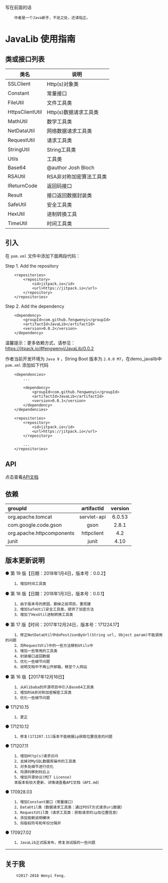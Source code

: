 写在前面的话

```
	作者是一个Java新手，不足之处，还请指正。
```

# JavaLib 使用指南


## 类或接口列表

| 类名                     | 说明|
| ---                      | ---|
|SSLClient                 | Http(s)对象类|
|Constant                  | 常量接口|
|FileUtil                  | 文件工具类|
|HttpsClientUtil           | Http(s)数据请求工具类|
|MathUtil                  | 数学工具类|
|NetDataUtil               | 网络数据请求工具类|
|RequestUtil               | 请求工具类|
|StringUtil                | String工具类|
|Utils                     | 工具类|
|Base64                    | @author Josh Bloch|
|RSAUtil                   | RSA非对称加密算法工具类|
|IReturnCode               | 返回码接口|
|Result                    | 接口返回数据封装类|
|SafeUtil                  | 安全工具类|
|HexUtil                   | 进制转换工具|
|TimeUtil                  | 时间工具类|

## 引入

在 `pom.xml` 文件中添加下面两段代码：

Step 1. Add the repository

```
	<repositories>
		<repository>
			<id>jitpack.io</id>
			<url>https://jitpack.io</url>
		</repository>
	</repositories>
````

Step 2. Add the dependency

```
	<dependency>
	    <groupId>com.github.fengwenyi</groupId>
	    <artifactId>JavaLib</artifactId>
	    <version>0.0.2</version>
	</dependency>
```

温馨提示：更多依赖方式，请参见：https://jitpack.io/#fengwenyi/JavaLib/0.0.2

作者当前开发环境为 `Java 9` ，String Boot 版本为 `2.0.0 M7`，在demo_javalib中 `pom.xml` 添加如下代码
```
	<dependencies>
		...

		<dependency>
			<groupId>com.github.fengwenyi</groupId>
			<artifactId>JavaLib</artifactId>
			<version>0.0.1</version>
		</dependency>
	</dependencies>

	<repositories>
		<repository>
			<id>jitpack.io</id>
			<url>https://jitpack.io</url>
		</repository>

		...
	</repositories>
```

## API

点击查看[API文档](https://github.com/fengwenyi/JavaLib/blob/master/API.md)

## 依赖

|groupId                   |artifactId           |version  |
|:----                     |:---:                 |:---:     |
|org.apache.tomcat         |servlet-api          |6.0.53   |
|com.google.code.gson      |gson                 |2.8.1    |
|org.apache.httpcomponents |httpclient           |4.2      |
|junit                     |junit                |4.10     |


## 版本更新说明

● 第 19 版【日期：2018年1月4日，版本号：0.0.2】

```
	1、增加时间工具类
```

● 第 18 版【日期：2018年1月3日，版本号：0.0.1】

```
	1、由于版本号的原因，删掉之前项目，重现建
	2、增加SafeUtil安全工具类，提供了加密方法
	3、增加了HexUtil进制转换工具类
```

● 第 17 版【时间：2017年12月24日，版本号：171224.17】

```
	1、修正NetDataUtil中doPostJsonByUrl(String url, Object param)不能调用的问题
	2、将RequestUtil中的一些方法移到Utils中
	3、增加一些常用的工具类
	4、封装接口返回数据
	5、优化一些细节问题
	6、说明文档中不再公开邮箱，移至个人网站
```

● 第 16 版【2017年12月16日】

```
	1、从Alibaba的开源项目中引入Base64工具类
	2、增加RSA非对称加密解密工具类
	3、优化一些细节问题
```

● 171210.15

```
	1、更正
```

● 171210.12

```
	1、修复(171207.11)版本不能根据ip获取位置信息的问题
```

● 171207.11

```
	1、增加Http(s)请求访问
	2、去掉对MySQL数据库操作的工具类
	3、对多处细节进行优化
	4、将源码移到码云上
	5、增加开源协议(MIT License)
	本版本有较大更新，详情请查看API文档（API.md）
```

● 170928.03

```
	1、增加Constant接口（常量接口）
	2、DataUtil类（数据请求工具类：通过POST方式请求uri数据）
	3、RequestUtil类（请求工具类：获取请求的ip及位置信息）
	4、添加依赖说明模块
	5、将版权符号和年份分隔开
```

● 170927.02

```
	1、JavaLib正式版发布，修复测试版的一些问题
```


------------


## 关于我

```
	 ©2017-2018 Wenyi Feng.
```